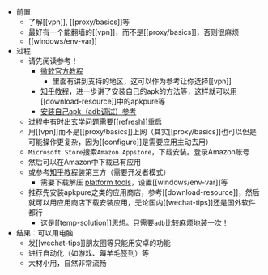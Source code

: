 - 前置
  - 了解[[vpn]], [[proxy/basics]]等
  - 最好有一个能翻墙的[[vpn]]，而不是[[proxy/basics]]，否则很麻烦
  - [[windows/env-var]]
- 过程
  - 请先阅读参考！
    - [微软官方教程](https://support.microsoft.com/zh-cn/windows/%E5%9C%A8-windows-%E4%B8%8A%E5%AE%89%E8%A3%85%E7%A7%BB%E5%8A%A8%E5%BA%94%E7%94%A8%E5%92%8Camazon-appstore-f8d0abb5-44ad-47d8-b9fb-ad6b1459ff6c)
      - 里面有讲到支持的地区，这可以作为参考让你选择[[vpn]]
    - [知乎教程](https://zhuanlan.zhihu.com/p/424959704)，进一步讲了安装自己的apk的方法等，这样就可以用[[download-resource]]中的apkpure等
    - [安装自己apk（adb调试）参考](https://www.jianeryi.com/1346.html)
  - 过程中有时出玄学问题需要[[refresh]]重启
  - 用[[vpn]]而不是[[proxy/basics]]上网（其实[[proxy/basics]]也可以但是可能操作更复杂，因为[[configure]]是需要应用主动去用）
  - `Microsoft Store`搜索`Amazon Appstore`，下载安装。登录Amazon账号
  - 然后可以在Amazon中下载已有应用
  - 或参考[知乎教程](https://zhuanlan.zhihu.com/p/424959704)装第三方（需要开发者模式）
    - 需要下载解压 [platform tools](https://developer.android.com/studio/releases/platform-tools#downloads.html)，设置[[windows/env-var]]等
  - 推荐先安装apkpure之类的应用商店，参考[[download-resource]]，然后就可以用应用商店下载安装应用，无论国内[[wechat-tips]]还是国外软件都行
    - 这是[[temp-solution]]思想。只需要`adb`比较麻烦地装一次！
- 结果：可以用电脑
  - 发[[wechat-tips]]朋友圈等只能用安卓的功能
  - 进行自动化（如游戏、薅羊毛签到）等
  - 大材小用，自然非常流畅